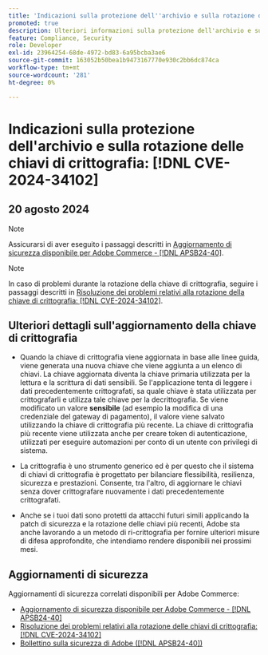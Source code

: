 ```yaml
---
title: 'Indicazioni sulla protezione dell''archivio e sulla rotazione delle chiavi di crittografia: [!DNL CVE-2024-34102]'
promoted: true
description: Ulteriori informazioni sulla protezione dell'archivio e sulla rotazione delle chiavi di crittografia per quanto riguarda  [!DNL CVE-2024-34102].
feature: Compliance, Security
role: Developer
exl-id: 23964254-68de-4972-bd83-6a95bcba3ae6
source-git-commit: 163052b50bea1b9473167770e930c2bb6dc874ca
workflow-type: tm+mt
source-wordcount: '281'
ht-degree: 0%

---
```


# Indicazioni sulla protezione dell&#39;archivio e sulla rotazione delle chiavi di crittografia: [!DNL CVE-2024-34102]

## 20 agosto 2024

>[!NOTE]
>
>Assicurarsi di aver eseguito i passaggi descritti in [Aggiornamento di sicurezza disponibile per Adobe Commerce - [!DNL APSB24-40]](https://experienceleague.adobe.com/en/docs/experience-cloud-kcs/kbarticles/ka-27136).

>[!NOTE]
>
>In caso di problemi durante la rotazione della chiave di crittografia, seguire i passaggi descritti in [Risoluzione dei problemi relativi alla rotazione della chiave di crittografia: [!DNL CVE-2024-34102]](https://experienceleague.adobe.com/en/docs/experience-cloud-kcs/kbarticles/ka-27134).

## Ulteriori dettagli sull&#39;aggiornamento della chiave di crittografia

* Quando la chiave di crittografia viene aggiornata in base alle linee guida, viene generata una nuova chiave che viene aggiunta a un elenco di chiavi. La chiave aggiornata diventa la chiave primaria utilizzata per la lettura e la scrittura di dati sensibili. Se l&#39;applicazione tenta di leggere i dati precedentemente crittografati, sa quale chiave è stata utilizzata per crittografarli e utilizza tale chiave per la decrittografia. Se viene modificato un valore **sensibile** (ad esempio la modifica di una credenziale del gateway di pagamento), il valore viene salvato utilizzando la chiave di crittografia più recente. La chiave di crittografia più recente viene utilizzata anche per creare token di autenticazione, utilizzati per eseguire automazioni per conto di un utente con privilegi di sistema.

* La crittografia è uno strumento generico ed è per questo che il sistema di chiavi di crittografia è progettato per bilanciare flessibilità, resilienza, sicurezza e prestazioni. Consente, tra l&#39;altro, di aggiornare le chiavi senza dover crittografare nuovamente i dati precedentemente crittografati.

* Anche se i tuoi dati sono protetti da attacchi futuri simili applicando la patch di sicurezza e la rotazione delle chiavi più recenti, Adobe sta anche lavorando a un metodo di ri-crittografia per fornire ulteriori misure di difesa approfondite, che intendiamo rendere disponibili nei prossimi mesi.

## Aggiornamenti di sicurezza

Aggiornamenti di sicurezza correlati disponibili per Adobe Commerce:

* [Aggiornamento di sicurezza disponibile per Adobe Commerce - [!DNL APSB24-40]](https://experienceleague.adobe.com/en/docs/experience-cloud-kcs/kbarticles/ka-27136)
* [Risoluzione dei problemi relativi alla rotazione delle chiavi di crittografia: [!DNL CVE-2024-34102]](https://experienceleague.adobe.com/en/docs/experience-cloud-kcs/kbarticles/ka-27134)
* [Bollettino sulla sicurezza di Adobe ([!DNL APSB24-40])](https://helpx.adobe.com/security/products/magento/apsb24-40.html)
